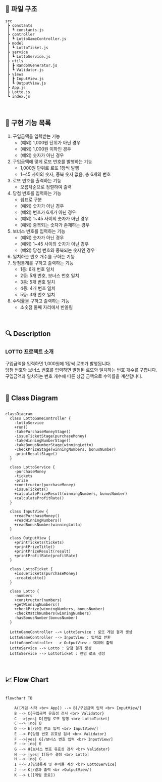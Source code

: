 ## 📂 파일 구조

```
src
 ┣ constants
 ┃ ┗ constants.js
 ┣ controller
 ┃ ┗ LottoGameController.js
 ┣ model
 ┃ ┗ LottoTicket.js
 ┣ service
 ┃ ┗ LottoService.js
 ┣ utils
 ┃ ┣ RandomGenerator.js
 ┃ ┗ Validator.js
 ┣ views
 ┃ ┣ InputView.js
 ┃ ┗ OutputView.js
 ┣ App.js
 ┣ Lotto.js
 ┗ index.js

```

<br>

## 🚀 구현 기능 목록

1. 구입금액을 입력받는 기능
   - (예외) 1,000원 단위가 아닌 경우
   - (예외) 1,000원 이하인 경우
   - (예외) 숫자가 아닌 경우
2. 구입금액에 맞게 로또 번호를 발행하는 기능
   - 1,000원 단위로 로또 1장씩 발행
   - 1~45 사이의 숫자, 중복 숫자 없음, 총 6개의 번호
3. 로또 번호를 출력하는 기능
   - 오름차순으로 정렬하여 출력
4. 당첨 번호를 입력하는 기능
   - 쉼표로 구분
   - (예외) 숫자가 아닌 경우
   - (예외) 번호가 6개가 아닌 경우
   - (예외) 1~45 사이의 숫자가 아닌 경우
   - (예외) 중복되는 숫자가 존재하는 경우
5. 보너스 번호를 입력하는 기능
   - (예외) 숫자가 아닌 경우
   - (예외) 1~45 사이의 숫자가 아닌 경우
   - (예외) 당첨 번호와 중복되는 숫자인 경우
6. 일치하는 번호 개수를 구하는 기능
7. 당첨통계를 구하고 출력하는 기능
   - 1등: 6개 번호 일치
   - 2등: 5개 번호, 보너스 번호 일치
   - 3등: 5개 번호 일치
   - 4등: 4개 번호 일치
   - 5등: 3개 번호 일치
8. 수익률을 구하고 출력하는 기능
   - 소숫점 둘째 자리에서 반올림

<br>

## 🔍 Description

### LOTTO 프로젝트 소개

구입금액을 입력하면 1,000원에 1장씩 로또가 발행됩니다. <br> 당첨 번호와 보너스 번호를 입력하면 발행된 로또와 일치하는 번호 개수를 구합니다. <br> 구입금액과 일치하는 번호 개수에 따른 상금 금액으로 수익률을 계산합니다. <br> <br>

## 🔗 Class Diagram

```mermaid

classDiagram
  class LottoGameController {
    -lottoService
    +run()
    -takePurchaseMoneyStage()
    -issueTicketStage(purchaseMoney)
    -takeWinningNumberStage()
    -takeBonusNumberStage(winningLotto)
    -checkPrizeStage(winningNumbers, bonusNumber)
    -printResultStage()
  }

  class LottoService {
    -purchaseMoney
    -tickets
    -prize
    +constructor(purchaseMoney)
    +issueTickets()
    +calculatePrizeResult(winningNumbers, bonusNumber)
    +calculateProfitRate()
  }

  class InputView {
    +readPurchaseMoney()
    +readWinningNumbers()
    +readBonusNumber(winningLotto)
  }

  class OutputView {
    +printTickets(tickets)
    +printPrizeTitle()
    +printPrizeResult(result)
    +printProfitRate(profitRate)
  }

  class LottoTicket {
    +issueTickets(purchaseMoney)
    -createLotto()
  }

  class Lotto {
    -numbers
    +constructor(numbers)
    +getWinningNumbers()
    +checkPrize(winningNumbers, bonusNumber)
    -checkMatchNumbers(winningNumbers)
    -hasBonusNumber(bonusNumber)
  }

  LottoGameController --> LottoService : 로또 게임 결과 생성
  LottoGameController --> InputView : 입력값 반환
  LottoGameController --> OutputView : 데이터 출력
  LottoService --> Lotto : 당첨 결과 생성
  LottoService --> LottoTicket : 랜덤 로또 생성

```

<br>

## 📈 Flow Chart

```mermaid

flowchart TB

    A([게임 시작 <br> App]) --> B[/구입금액 입력 <br> InputView/]
    B --> C{구입금액 유효성 검사 <br> Validator}
    C -->|yes| D[랜덤 로또 발행 <br> LottoTicket]
    C --> |no| B
    D --> E[/당첨 번호 입력 <br> InputView/]
    E --> F{당첨 번호 유효성 검사 <br> Validator}
    F -->|yes| G[/보너스 번호 입력 <br> InputView/]
    F --> |no| E
    G --> H{보너스 번호 유효성 검사 <br> Validator}
    H --> |yes| I[등수 결정 <br> Lotto]
    H --> |no| G
    I --> J[당첨통계 및 수익률 계산 <br> LottoService]
    J --> K[/결과 출력 <br >OutputView/]
    K --> L([게임 종료])

```
